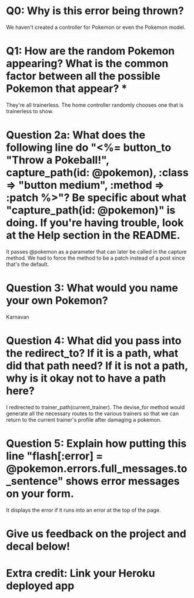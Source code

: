 # Q0: Why is this error being thrown?
We haven't created a controller for Pokemon or even the Pokemon model.
# Q1: How are the random Pokemon appearing? What is the common factor between all the possible Pokemon that appear? *
They're all trainerless. The home controller randomly chooses one that is trainerless to show.
# Question 2a: What does the following line do "<%= button_to "Throw a Pokeball!", capture_path(id: @pokemon), :class => "button medium", :method => :patch %>"? Be specific about what "capture_path(id: @pokemon)" is doing. If you're having trouble, look at the Help section in the README.
It passes @pokemon as a parameter that can later be called in the capture method. We had to force the method to be a patch instead of a post since that's the default.
# Question 3: What would you name your own Pokemon?
Karnavan
# Question 4: What did you pass into the redirect_to? If it is a path, what did that path need? If it is not a path, why is it okay not to have a path here?
I redirected to trainer_path(current_trainer). The devise_for method would generate all the necessary routes to the various trainers so that we can return to the current trainer's profile after damaging a pokemon.
# Question 5: Explain how putting this line "flash[:error] = @pokemon.errors.full_messages.to_sentence" shows error messages on your form.
It displays the error if it runs into an error at the top of the page.
# Give us feedback on the project and decal below!

# Extra credit: Link your Heroku deployed app

